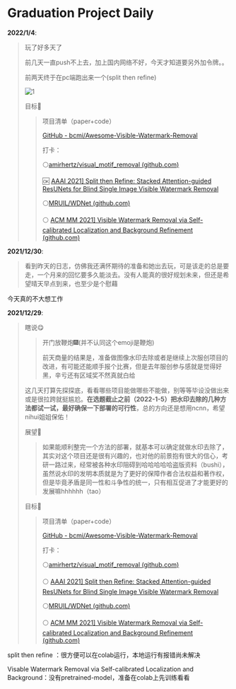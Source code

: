 # Graduation Project Daily

**2022/1/4**:

> 玩了好多天了
>
> 前几天一直push不上去，加上国内网络不好，今天才知道要另外加令牌。。
>
> 前两天终于在pc端跑出来一个(split then refine)
>
> ![1](C:%5CUsers%5CBreeze%5CDesktop%5Cgra_proj%5Cgraduation_project%5C1.png)
>
> > 
>
> 目标:bookmark_tabs:
>
> > 项目清单（paper+code）
> >
> > [GitHub - bcmi/Awesome-Visible-Watermark-Removal](https://github.com/bcmi/Awesome-Visible-Watermark-Removal)
> >
> > 打卡：
> >
> > :white_circle:[amirhertz/visual_motif_removal (github.com)](https://github.com/amirhertz/visual_motif_removal)
> >
> > :ok: [AAAI 2021\] Split then Refine: Stacked Attention-guided ResUNets for Blind Single Image Visible Watermark Removal](https://github.com/vinthony/deep-blind-watermark-removal)
> >
> > :white_circle:[MRUIL/WDNet (github.com)](https://github.com/MRUIL/WDNet)
> >
> > :white_circle: [ACM MM 2021\] Visible Watermark Removal via Self-calibrated Localization and Background Refinement (github.com)](https://github.com/bcmi/SLBR-Visible-Watermark-Removal)

**2021/12/30**:

> 看到昨天的日志，仿佛我还满怀期待的准备和她出去玩，可是该走的总是要走，一个月来的回忆要多久能淡去。没有人能真的很好规划未来，但还是希望晴天早点到来，也至少是个慰藉

今天真的不大想工作

**2021/12/29**:

> 瞎说:yum:
>
> > 开门放鞭炮:fireworks:(并不认同这个emoji是鞭炮)
> >
> > 前天商量的结果是，准备做图像水印去除或者是继续上次服创项目的改进，有可能还能顺手报个比赛，但是去年服创参与感就是觉得好黑，辛亏还有区域奖不然真就白给
>
> 
>
> 这几天打算先探探底，看看哪些项目能做哪些不能做，别等等毕设没做出来或是很拉跨就挺尴尬。**在选题截止之前（2022-1-5）把水印去除的几种方法都试一试，最好确保一下部署的可行性**，总的方向还是想用ncnn，希望nihui姐姐保佑！
>
> 
>
> 展望:runner:
>
> > 如果能顺利整完一个方法的部署，就基本可以确定就做水印去除了，其实对这个项目还是很有兴趣的，也对他的前景抱有很大的信心，考研一路过来，经常被各种水印阻碍到哈哈哈哈哈盗版资料（bushi），虽然说水印的发明本质就是为了更好的保障作者合法权益和著作权，但是毕竟矛盾是同一性和斗争性的统一，只有相互促进了才能更好的发展嘛hhhhhh（tao）
>
> 目标:bookmark_tabs:
>
> > 项目清单（paper+code）
> >
> > [GitHub - bcmi/Awesome-Visible-Watermark-Removal](https://github.com/bcmi/Awesome-Visible-Watermark-Removal)
> >
> > 打卡：
> >
> > :white_circle:[amirhertz/visual_motif_removal (github.com)](https://github.com/amirhertz/visual_motif_removal)
> >
> > :white_circle: [AAAI 2021\] Split then Refine: Stacked Attention-guided ResUNets for Blind Single Image Visible Watermark Removal](https://github.com/vinthony/deep-blind-watermark-removal)
> >
> > :white_circle:[MRUIL/WDNet (github.com)](https://github.com/MRUIL/WDNet)
> >
> > :white_circle: [ACM MM 2021\] Visible Watermark Removal via Self-calibrated Localization and Background Refinement (github.com)](https://github.com/bcmi/SLBR-Visible-Watermark-Removal)

split then refine ：很方便可以在colab运行，本地运行有报错尚未解决​​

Visable Watermark Removal via Self-calibrated Localization and Background：没有pretrained-model，准备在colab上先训练看看

